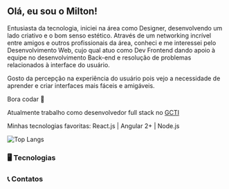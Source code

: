 ## Olá, eu sou o Milton!

Entusiasta da tecnologia, iniciei na área como Designer, desenvolvendo um lado criativo e o bom senso estético. Através de um networking incrível entre amigos e outros profissionais da área, conheci e me interessei pelo Desenvolvimento Web, cujo qual atuo como Dev Frontend dando apoio à equipe no desenvolvimento Back-end e resolução de problemas relacionados à interface do usuário.

Gosto da percepção na experiência do usuário pois vejo a necessidade de aprender e criar interfaces mais fáceis e amigáveis.

Bora codar 🚀

Atualmente trabalho como desenvolvedor full stack no [GCTI](https://gcti.parnamirim.rn.gov.br/)

Minhas tecnologias favoritas: React.js | Angular 2+ | Node.js

![Top Langs](https://github-readme-stats.vercel.app/api/top-langs/?username=anuraghazra&langs_count=8)


### 🖥️ Tecnologias
 


### 📞 Contatos



